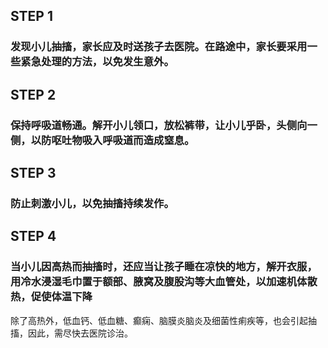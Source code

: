 ## STEP 1
### 发现小儿抽搐，家长应及时送孩子去医院。在路途中，家长要采用一些紧急处理的方法，以免发生意外。

## STEP 2
### 保持呼吸道畅通。解开小儿领口，放松裤带，让小儿乎卧，头侧向一侧，以防呕吐物吸入呼吸道而造成窒息。

## STEP 3
### 防止刺激小儿，以免抽搐持续发作。

## STEP 4
### 当小儿因高热而抽搐时，还应当让孩子睡在凉快的地方，解开衣服，用冷水浸湿毛巾置于额部、腋窝及腹股沟等大血管处，以加速机体散热，促使体温下降
除了高热外，低血钙、低血糖、癫痫、脑膜炎脑炎及细菌性痢疾等，也会引起抽搐，因此，需尽快去医院诊治。